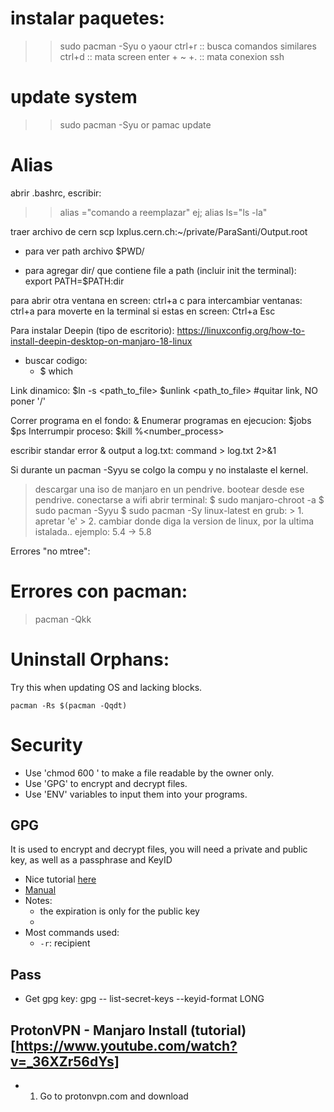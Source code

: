 # instalar paquetes:
>> sudo pacman -Syu <dependency>
o
>>yaour <dependency>
ctrl+r :: busca comandos similares
ctrl+d :: mata screen
enter + ~ +. :: mata conexion ssh

# update system

>> sudo pacman -Syu
or
>> pamac update

# Alias
abrir .bashrc, escribir:
>> alias <newcomand>="comando a reemplazar" ej;
>> alias ls="ls -la"

traer archivo de cern
scp lxplus.cern.ch:~/private/ParaSanti/Output.root

- para ver path archivo
$PWD/<file>

- para agregar dir/ que contiene file a path (incluir init the terminal):
export PATH=$PATH:dir

para abrir otra ventana en screen:
ctrl+a c
para intercambiar ventanas:
ctrl+a <nro ventana>
para moverte en la terminal si estas en screen:
Ctrl+a Esc

Para instalar Deepin (tipo de escritorio):
https://linuxconfig.org/how-to-install-deepin-desktop-on-manjaro-18-linux

- buscar codigo:
    - $ which

Link dinamico:
$ln -s <path_to_file>
$unlink <path_to_file>      #quitar link, NO poner '/'

Correr programa en el fondo:
<program> &
Enumerar programas en ejecucion:
$jobs
$ps
Interrumpir proceso:
$kill %<number_process>

escribir standar error & output a log.txt:
command > log.txt 2>&1

Si durante un pacman -Syyu se colgo la compu y no instalaste el kernel.
> descargar una iso de manjaro en un pendrive.
> bootear desde ese pendrive.
> conectarse a wifi
> abrir terminal:
> $ sudo manjaro-chroot -a
> $ sudo pacman -Syyu
> $ sudo pacman -Sy linux-latest
> en grub:
    > 1. apretar 'e'
    > 2. cambiar donde diga la version de linux, por la ultima istalada.. ejemplo: 5.4 -> 5.8

Errores "no mtree":
> 

# Errores con pacman:
> pacman -Qkk

# Uninstall Orphans:
Try this when updating OS and lacking blocks.
```
pacman -Rs $(pacman -Qqdt)
```

# Security
-   Use 'chmod 600 <file>' to make a file readable by the owner only.
-   Use 'GPG' to encrypt and decrypt files.
-   Use 'ENV' variables to input them into your programs.

## GPG
It is used to encrypt and decrypt files,
you will need a private and public key,
as well as a passphrase and KeyID

-   Nice tutorial [here](https://www.howtogeek.com/427982/how-to-encrypt-and-decrypt-files-with-gpg-on-linux/)
-   [Manual](https://gnupg.org/gph/es/manual.html#INTRO)
-   Notes:
    -   the expiration is only for the public key
    - 
-   Most commands used:
    - `-r`: recipient

## Pass
-   Get gpg key:
gpg -- list-secret-keys --keyid-format LONG


## ProtonVPN - Manjaro Install (tutorial)[https://www.youtube.com/watch?v=_36XZr56dYs]
-   1. Go to protonvpn.com and download

